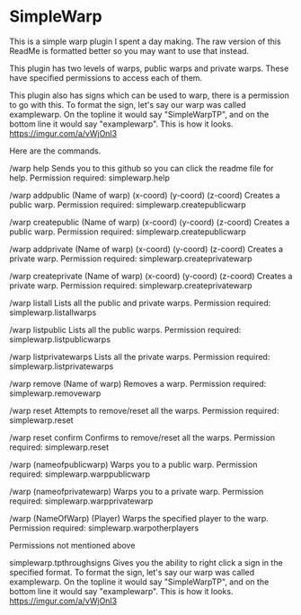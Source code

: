 # SimpleWarp

This is a simple warp plugin I spent a day making. The raw version of this ReadMe is formatted better so you may want to use that instead.

This plugin has two levels of warps, public warps and private warps. These have specified permissions to access each of them. 

This plugin also has signs which can be used to warp, there is a permission to go with this. 
To format the sign, let's say our warp was called examplewarp. On the topline it would say "SimpleWarpTP", and on the bottom line it would say "examplewarp". This is how it looks.
https://imgur.com/a/vWjOnl3

Here are the commands.

/warp help
Sends you to this github so you can click the readme file for help.
Permission required: simplewarp.help


/warp addpublic (Name of warp) (x-coord) (y-coord) (z-coord)
Creates a public warp.
Permission required: simplewarp.createpublicwarp


/warp createpublic (Name of warp) (x-coord) (y-coord) (z-coord)
Creates a public warp.
Permission required: simplewarp.createpublicwarp


/warp addprivate (Name of warp) (x-coord) (y-coord) (z-coord)
Creates a private warp.
Permission required: simplewarp.createprivatewarp


/warp createprivate (Name of warp) (x-coord) (y-coord) (z-coord)
Creates a private warp.
Permission required: simplewarp.createprivatewarp


/warp listall
Lists all the public and private warps.
Permission required: simplewarp.listallwarps


/warp listpublic
Lists all the public warps.
Permission required: simplewarp.listpublicwarps


/warp listprivatewarps
Lists all the private warps.
Permission required: simplewarp.listprivatewarps


/warp remove (Name of warp)
Removes a warp.
Permission required: simplewarp.removewarp


/warp reset
Attempts to remove/reset all the warps.
Permission required: simplewarp.reset


/warp reset confirm
Confirms to remove/reset all the warps.
Permission required: simplewarp.reset


/warp (nameofpublicwarp)
Warps you to a public warp.
Permission required: simplewarp.warppublicwarp


/warp (nameofprivatewarp)
Warps you to a private warp.
Permission required: simplewarp.warpprivatewarp


/warp (NameOfWarp) (Player)
Warps the specified player to the warp.
Permission required: simplewarp.warpotherplayers



Permissions not mentioned above

simplewarp.tpthroughsigns
Gives you the ability to right click a sign in the specified format.
To format the sign, let's say our warp was called examplewarp. On the topline it would say "SimpleWarpTP", and on the bottom line it would say "examplewarp". This is how it looks.
https://imgur.com/a/vWjOnl3


